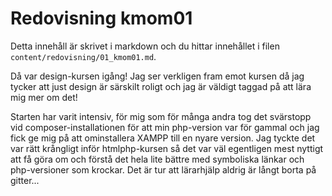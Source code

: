 ---
---
Redovisning kmom01
=========================

Detta innehåll är skrivet i markdown och du hittar innehållet i filen `content/redovisning/01_kmom01.md`.

Då var design-kursen igång! Jag ser verkligen fram emot kursen då jag tycker att just design är särskilt roligt och jag är väldigt taggad på att lära mig mer om det!

Starten har varit intensiv, för mig som för många andra tog det svärstopp vid composer-installationen för att min php-version var för gammal och jag fick ge mig på att ominstallera XAMPP till en nyare version. Jag tyckte det var rätt krångligt inför htmlphp-kursen så det var väl egentligen mest nyttigt att få göra om och förstå det hela lite bättre med symboliska länkar och php-versioner som krockar. Det är tur att lärarhjälp aldrig är långt borta på gitter...
